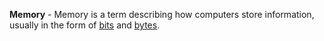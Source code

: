 **Memory** - Memory is a term describing how computers store information, usually in the form of [bits](/docs/Resources/Definitions/Bit) and [bytes](docs/Resources/Definitions/Byte.md).
